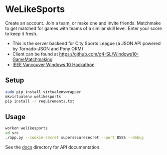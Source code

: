 # WeLikeSports

Create an account. Join a team, or make one and invite friends. Matchmake to get matched for games with teams of a similar skill level. Enter your score to keep it fresh.

* This is the server backend for City Sports League (a JSON API powered by Tornado-JSON and Pony ORM)
* Client can be found at https://github.com/g4-SL/Windows10-GameMatchmaking
* [IEEE Vancouver Windows 10 Hackathon](http://sites.ieee.org/vancouver-cs/archives/357)

## Setup

```bash
sudo pip install virtualenvwrapper
mkvirtualenv welikesports
pip install -r requirements.txt
```

## Usage

```bash
workon welikesports
cd src
./app.py --cookie-secret supersecuresecret --port 8585 --debug
```

See the [docs](docs/) directory for API documentation.
